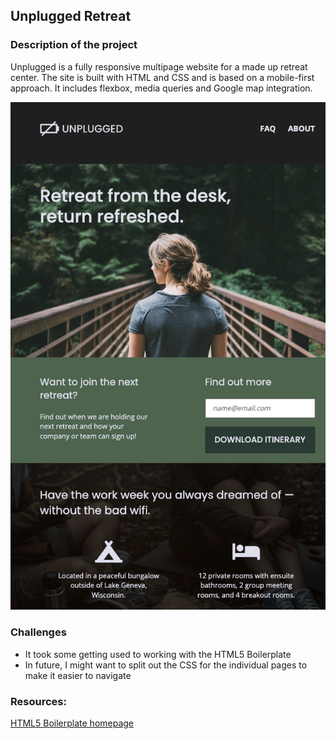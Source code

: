 ## Unplugged Retreat

### Description of the project

Unplugged is a fully responsive multipage website for a made up retreat center. The site is built with HTML and CSS and is based on a mobile-first approach. It includes flexbox, media queries and Google map integration.

![screenshot](img/screenshot.png)

### Challenges

- It took some getting used to working with the HTML5 Boilerplate
- In future, I might want to split out the CSS for the individual pages to make it easier to navigate

### Resources:

[HTML5 Boilerplate homepage](https://html5boilerplate.com/)
